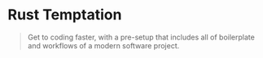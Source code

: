 # Rust Temptation

> Get to coding faster, with a pre-setup that includes all of
> boilerplate and workflows of a modern software project.
